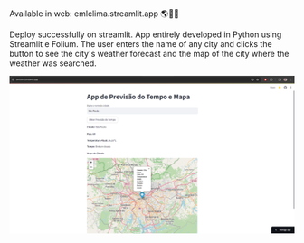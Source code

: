 Available in web: emlclima.streamlit.app 🌎👨‍💻

Deploy successfully on streamlit. App entirely developed in Python using Streamlit e Folium. The user enters the name of any city and clicks the button to see the city's weather forecast and the map of the city where the weather was searched.


![App rodando em emlclima.streamlit.app](appclima.PNG)
